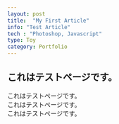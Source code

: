 ```yaml
---
layout: post
title:  "My First Article"
info: "Test Article"
tech : "Photoshop, Javascript"
type: Toy
category: Portfolio
---
```


## これはテストページです。

これはテストページです。  
これはテストページです。  
これはテストページです。  